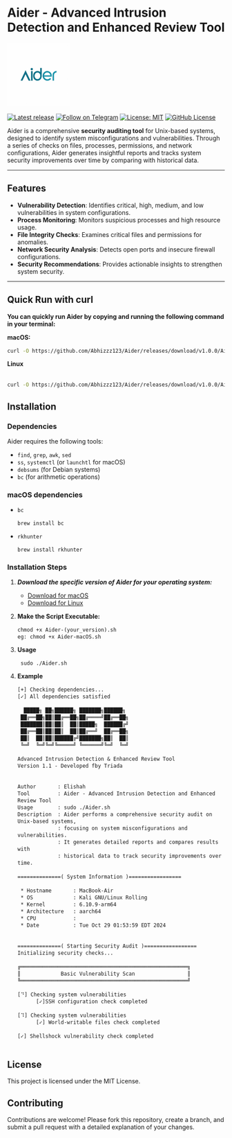 # **Aider - Advanced Intrusion Detection and Enhanced Review Tool**

<img src="https://github.com/Abhizzz123/Aider/blob/main/userspace/logo.jpeg" style="width: 146px;" alt="Aider Logo">


[![Latest release](https://img.shields.io/github/v/release/Abhizzz123/aider?label=Release&logo=github)](https://github.com/Abhizzz123/aider/releases/latest)
[![Follow on Telegram](https://img.shields.io/badge/Follow-Telegram-blue.svg?logo=telegram)](https://t.me/teamtriada)
[![License: MIT](https://img.shields.io/badge/License-MIT-orange.svg?logo=mit)](https://opensource.org/licenses/MIT)
[![GitHub License](https://img.shields.io/github/license/Abhizzz123/aider?logo=mit)](/LICENSE)


Aider is a comprehensive **security auditing tool** for Unix-based systems, designed to identify system misconfigurations and vulnerabilities. Through a series of checks on files, processes, permissions, and network configurations, Aider generates insightful reports and tracks system security improvements over time by comparing with historical data.

---

## **Features**

- **Vulnerability Detection**: Identifies critical, high, medium, and low vulnerabilities in system configurations.
- **Process Monitoring**: Monitors suspicious processes and high resource usage.
- **File Integrity Checks**: Examines critical files and permissions for anomalies.
- **Network Security Analysis**: Detects open ports and insecure firewall configurations.
- **Security Recommendations**: Provides actionable insights to strengthen system security.

---

## Quick Run with curl

**You can quickly run Aider by copying and running the following command in your terminal:**

__macOS:__

```bash
curl -O https://github.com/Abhizzz123/Aider/releases/download/v1.0.0/Aider-macOS.sh && chmod +x Aider-macOS.sh && sudo ./Aider-macOS.sh

```
__Linux__
```bash

curl -O https://github.com/Abhizzz123/Aider/releases/download/v1.0.0/Aider-linux.sh && chmod +x Aider-linux.sh && sudo ./Aider-linux.sh
```
## **Installation**

### **Dependencies**

Aider requires the following tools:
- `find`, `grep`, `awk`, `sed`
- `ss`, `systemctl` (or `launchtl` for macOS)
- `debsums` (for Debian systems)
- `bc` (for arithmetic operations)

### macOS dependencies

- `bc`
   ```console
  brew install bc
- `rkhunter`
  ```console
  brew install rkhunter
### **Installation Steps**

1. ***Download the specific version of Aider for your operating system:***
    - [Download for macOS](https://github.com/Abhizzz123/Aider/releases/download/v1.0.0/AiderMac.sh)
    - [Download for Linux](https://github.com/Abhizzz123/Aider/releases/download/v1.0.0/Aider-linux.sh)  

2. **Make the Script Executable:**
   ```console
   chmod +x Aider-(your_version).sh
   eg: chmod +x Aider-macOS.sh
   ```


3. **Usage**
   ```console
    sudo ./Aider.sh
   ```
4. **Example**
   ```console
   [+] Checking dependencies...
   [✓] All dependencies satisfied

     █████╗ ██╗██████╗ ███████╗██████╗                                                                                                                                                
    ██╔══██╗██║██╔══██╗██╔════╝██╔══██╗                                                                                                                                               
    ███████║██║██║  ██║█████╗  ██████╔╝                                                                                                                                               
    ██╔══██║██║██║  ██║██╔══╝  ██╔══██╗                                                                                                                                               
    ██║  ██║██║██████╔╝███████╗██║  ██║                                                                                                                                               
    ╚═╝  ╚═╝╚═╝╚═════╝ ╚══════╝╚═╝  ╚═╝                                                                                                                                               

   Advanced Intrusion Detection & Enhanced Review Tool
   Version 1.1 - Developed fby Triada


   Author       : Elishah                                                                                                                                                                
   Tool         : Aider - Advanced Intrusion Detection and Enhanced Review Tool                                                                                                          
   Usage        : sudo ./Aider.sh                                                                                                                                                   
   Description  : Aider performs a comprehensive security audit on Unix-based systems,                                                                                                   
                : focusing on system misconfigurations and vulnerabilities.                                                                                                             
                : It generates detailed reports and compares results with                                                                                                               
                : historical data to track security improvements over time.                                                                                                             

   ==============( System Information )=================

    * Hostname       : MacBook-Air                                                                                                                                                    
    * OS             : Kali GNU/Linux Rolling                                                                                                                                         
    * Kernel         : 6.10.9-arm64                                                                                                                                                   
    * Architecture   : aarch64                                                                                                                                                        
    * CPU            :                                                                                                                                                                
    * Date           : Tue Oct 29 01:53:59 EDT 2024                                                                                                                                   
                                                                                                                                                                                      

   ==============( Starting Security Audit )=================
   Initializing security checks...

   ╔══════════════════════════════════════════════════════╗
   ║             Basic Vulnerability Scan                 ║
   ╚══════════════════════════════════════════════════════╝

   [⠙] Checking system vulnerabilities
         [✓]SSH configuration check completed

   [⠹] Checking system vulnerabilities
         [✓] World-writable files check completed

   [✓] Shellshock vulnerability check completed

   
## **License**
This project is licensed under the MIT License.

## **Contributing**
Contributions are welcome! Please fork this repository, create a branch, and submit a pull request with a detailed explanation of your changes.
